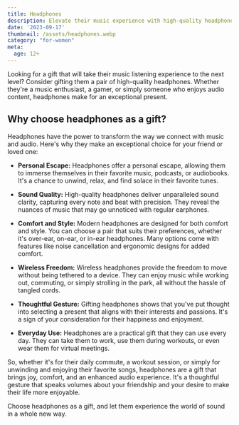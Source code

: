 ```yaml
---
title: Headphones
description: Elevate their music experience with high-quality headphones.
date: '2023-09-17'
thumbnail: /assets/headphones.webp
category: "for-women"
meta:
  age: 12+
---
```

Looking for a gift that will take their music listening experience to the next level? Consider gifting them a pair of high-quality headphones. Whether they're a music enthusiast, a gamer, or simply someone who enjoys audio content, headphones make for an exceptional present.

## Why choose headphones as a gift?

Headphones have the power to transform the way we connect with music and audio. Here's why they make an exceptional choice for your friend or loved one:

- **Personal Escape:** Headphones offer a personal escape, allowing them to immerse themselves in their favorite music, podcasts, or audiobooks. It's a chance to unwind, relax, and find solace in their favorite tunes.

- **Sound Quality:** High-quality headphones deliver unparalleled sound clarity, capturing every note and beat with precision. They reveal the nuances of music that may go unnoticed with regular earphones.

- **Comfort and Style:** Modern headphones are designed for both comfort and style. You can choose a pair that suits their preferences, whether it's over-ear, on-ear, or in-ear headphones. Many options come with features like noise cancellation and ergonomic designs for added comfort.

- **Wireless Freedom:** Wireless headphones provide the freedom to move without being tethered to a device. They can enjoy music while working out, commuting, or simply strolling in the park, all without the hassle of tangled cords.

- **Thoughtful Gesture:** Gifting headphones shows that you've put thought into selecting a present that aligns with their interests and passions. It's a sign of your consideration for their happiness and enjoyment.

- **Everyday Use:** Headphones are a practical gift that they can use every day. They can take them to work, use them during workouts, or even wear them for virtual meetings.

So, whether it's for their daily commute, a workout session, or simply for unwinding and enjoying their favorite songs, headphones are a gift that brings joy, comfort, and an enhanced audio experience. It's a thoughtful gesture that speaks volumes about your friendship and your desire to make their life more enjoyable.

Choose headphones as a gift, and let them experience the world of sound in a whole new way.
